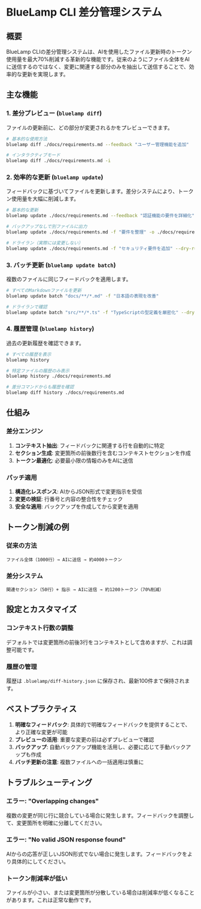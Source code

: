# BlueLamp CLI 差分管理システム

## 概要

BlueLamp CLIの差分管理システムは、AIを使用したファイル更新時のトークン使用量を最大70%削減する革新的な機能です。従来のようにファイル全体をAIに送信するのではなく、変更に関連する部分のみを抽出して送信することで、効率的な更新を実現します。

## 主な機能

### 1. 差分プレビュー (`bluelamp diff`)
ファイルの更新前に、どの部分が変更されるかをプレビューできます。

```bash
# 基本的な使用方法
bluelamp diff ./docs/requirements.md --feedback "ユーザー管理機能を追加"

# インタラクティブモード
bluelamp diff ./docs/requirements.md -i
```

### 2. 効率的な更新 (`bluelamp update`)
フィードバックに基づいてファイルを更新します。差分システムにより、トークン使用量を大幅に削減します。

```bash
# 基本的な更新
bluelamp update ./docs/requirements.md --feedback "認証機能の要件を詳細化"

# バックアップなしで別ファイルに出力
bluelamp update ./docs/requirements.md -f "要件を整理" -o ./docs/requirements-v2.md

# ドライラン（実際には変更しない）
bluelamp update ./docs/requirements.md -f "セキュリティ要件を追加" --dry-run
```

### 3. バッチ更新 (`bluelamp update batch`)
複数のファイルに同じフィードバックを適用します。

```bash
# すべてのMarkdownファイルを更新
bluelamp update batch "docs/**/*.md" -f "日本語の表現を改善"

# ドライランで確認
bluelamp update batch "src/**/*.ts" -f "TypeScriptの型定義を厳密化" --dry-run
```

### 4. 履歴管理 (`bluelamp history`)
過去の更新履歴を確認できます。

```bash
# すべての履歴を表示
bluelamp history

# 特定ファイルの履歴のみ表示
bluelamp history ./docs/requirements.md

# 差分コマンドからも履歴を確認
bluelamp diff history ./docs/requirements.md
```

## 仕組み

### 差分エンジン
1. **コンテキスト抽出**: フィードバックに関連する行を自動的に特定
2. **セクション生成**: 変更箇所の前後数行を含むコンテキストセクションを作成
3. **トークン最適化**: 必要最小限の情報のみをAIに送信

### パッチ適用
1. **構造化レスポンス**: AIからJSON形式で変更指示を受信
2. **変更の検証**: 行番号と内容の整合性をチェック
3. **安全な適用**: バックアップを作成してから変更を適用

## トークン削減の例

### 従来の方法
```
ファイル全体（1000行）→ AIに送信 → 約4000トークン
```

### 差分システム
```
関連セクション（50行）+ 指示 → AIに送信 → 約1200トークン（70%削減）
```

## 設定とカスタマイズ

### コンテキスト行数の調整
デフォルトでは変更箇所の前後3行をコンテキストとして含めますが、これは調整可能です。

### 履歴の管理
履歴は `.bluelamp/diff-history.json` に保存され、最新100件まで保持されます。

## ベストプラクティス

1. **明確なフィードバック**: 具体的で明確なフィードバックを提供することで、より正確な変更が可能
2. **プレビューの活用**: 重要な変更の前は必ずプレビューで確認
3. **バックアップ**: 自動バックアップ機能を活用し、必要に応じて手動バックアップも作成
4. **バッチ更新の注意**: 複数ファイルへの一括適用は慎重に

## トラブルシューティング

### エラー: "Overlapping changes"
複数の変更が同じ行に競合している場合に発生します。フィードバックを調整して、変更箇所を明確に分離してください。

### エラー: "No valid JSON response found"
AIからの応答が正しいJSON形式でない場合に発生します。フィードバックをより具体的にしてください。

### トークン削減率が低い
ファイルが小さい、または変更箇所が分散している場合は削減率が低くなることがあります。これは正常な動作です。